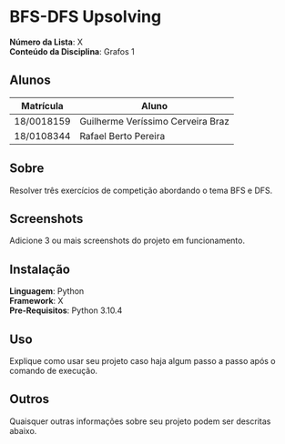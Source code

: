 # BFS-DFS Upsolving

**Número da Lista**: X<br>
**Conteúdo da Disciplina**: Grafos 1<br>

## Alunos
|Matrícula | Aluno |
| -- | -- |
| 18/0018159  |  Guilherme Veríssimo Cerveira Braz |
| 18/0108344  |  Rafael Berto Pereira |

## Sobre 
Resolver três exercícios de competição abordando o tema BFS e DFS. 

## Screenshots
Adicione 3 ou mais screenshots do projeto em funcionamento.

## Instalação 
**Linguagem**: Python<br>
**Framework**: X<br>
**Pre-Requisitos**: Python 3.10.4<br>

## Uso 
Explique como usar seu projeto caso haja algum passo a passo após o comando de execução.

## Outros 
Quaisquer outras informações sobre seu projeto podem ser descritas abaixo.




